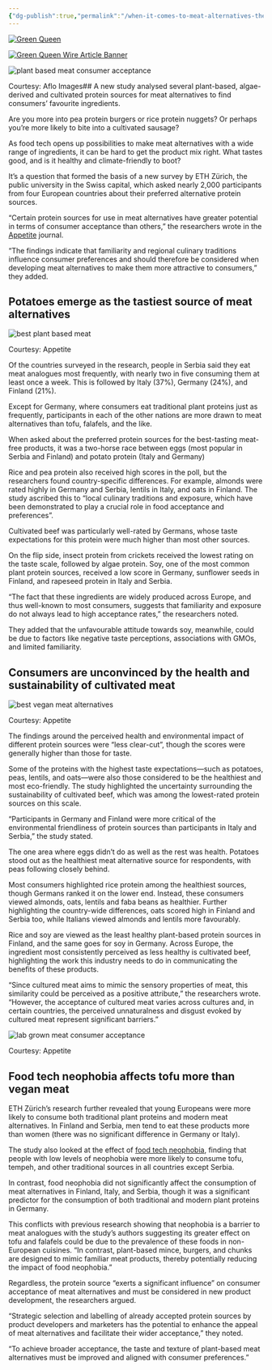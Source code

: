 ```yaml
---
{"dg-publish":true,"permalink":"/when-it-comes-to-meat-alternatives-these-are-the-proteins-consumers-like-best/","tags":["alternative_proteins","consumer_attitudes","cultivated_meat","plant_based_alternative_proteins"],"created":"2025-10-23T17:42:47.223+01:00","updated":"2025-10-23T17:42:47.223+01:00"}
---
```


[![Green Queen](https://www.greenqueen.com.hk/wp-content/uploads/2024/09/green-queen-logo-short-main.png)](https://www.greenqueen.com.hk/)

[![Green Queen Wire Article Banner](https://www.greenqueen.com.hk/wp-content/uploads/2025/08/Green-Queen-Wire-Banner-Ad.png)](https://www.greenqueen.com.hk/submit-a-press-release/)

![plant based meat consumer acceptance](https://www.greenqueen.com.hk/wp-content/uploads/2025/10/plant-based-meat-consumer-acceptance-cultivated-protein-1.png)

Courtesy: Aflo Images## A new study analysed several plant-based, algae-derived and cultivated protein sources for meat alternatives to find consumers’ favourite ingredients.

Are you more into pea protein burgers or rice protein nuggets? Or perhaps you’re more likely to bite into a cultivated sausage?

As food tech opens up possibilities to make meat alternatives with a wide range of ingredients, it can be hard to get the product mix right. What tastes good, and is it healthy and climate-friendly to boot?

It’s a question that formed the basis of a new survey by ETH Zürich, the public university in the Swiss capital, which asked nearly 2,000 participants from four European countries about their preferred alternative protein sources.

“Certain protein sources for use in meat alternatives have greater potential in terms of consumer acceptance than others,” the researchers wrote in the [Appetite](https://www.sciencedirect.com/science/article/pii/S019566632500399X) journal.

“The findings indicate that familiarity and regional culinary traditions influence consumer preferences and should therefore be considered when developing meat alternatives to make them more attractive to consumers,” they added.

## Potatoes emerge as the tastiest source of meat alternatives

![best plant based meat](https://www.greenqueen.com.hk/wp-content/uploads/2025/10/plant-based-meat-consumer-acceptance-cultivated-protein-2-1024x507.jpg)

Courtesy: Appetite

Of the countries surveyed in the research, people in Serbia said they eat meat analogues most frequently, with nearly two in five consuming them at least once a week. This is followed by Italy (37%), Germany (24%), and Finland (21%).

Except for Germany, where consumers eat traditional plant proteins just as frequently, participants in each of the other nations are more drawn to meat alternatives than tofu, falafels, and the like.

When asked about the preferred protein sources for the best-tasting meat-free products, it was a two-horse race between eggs (most popular in Serbia and Finland) and potato protein (Italy and Germany)

Rice and pea protein also received high scores in the poll, but the researchers found country-specific differences. For example, almonds were rated highly in Germany and Serbia, lentils in Italy, and oats in Finland. The study ascribed this to “local culinary traditions and exposure, which have been demonstrated to play a crucial role in food acceptance and preferences”.

Cultivated beef was particularly well-rated by Germans, whose taste expectations for this protein were much higher than most other sources.

On the flip side, insect protein from crickets received the lowest rating on the taste scale, followed by algae protein. Soy, one of the most common plant protein sources, received a low score in Germany, sunflower seeds in Finland, and rapeseed protein in Italy and Serbia.

“The fact that these ingredients are widely produced across Europe, and thus well-known to most consumers, suggests that familiarity and exposure do not always lead to high acceptance rates,” the researchers noted.

They added that the unfavourable attitude towards soy, meanwhile, could be due to factors like negative taste perceptions, associations with GMOs, and limited familiarity.

## Consumers are unconvinced by the health and sustainability of cultivated meat

![best vegan meat alternatives](https://www.greenqueen.com.hk/wp-content/uploads/2025/10/plant-based-meat-consumer-acceptance-cultivated-protein-4-1024x510.jpg)

Courtesy: Appetite

The findings around the perceived health and environmental impact of different protein sources were “less clear-cut”, though the scores were generally higher than those for taste.

Some of the proteins with the highest taste expectations—such as potatoes, peas, lentils, and oats—were also those considered to be the healthiest and most eco-friendly. The study highlighted the uncertainty surrounding the sustainability of cultivated beef, which was among the lowest-rated protein sources on this scale.

“Participants in Germany and Finland were more critical of the environmental friendliness of protein sources than participants in Italy and Serbia,” the study stated.

The one area where eggs didn’t do as well as the rest was health. Potatoes stood out as the healthiest meat alternative source for respondents, with peas following closely behind.

Most consumers highlighted rice protein among the healthiest sources, though Germans ranked it on the lower end. Instead, these consumers viewed almonds, oats, lentils and faba beans as healthier. Further highlighting the country-wide differences, oats scored high in Finland and Serbia too, while Italians viewed almonds and lentils more favourably.

Rice and soy are viewed as the least healthy plant-based protein sources in Finland, and the same goes for soy in Germany. Across Europe, the ingredient most consistently perceived as less healthy is cultivated beef, highlighting the work this industry needs to do in communicating the benefits of these products.

“Since cultured meat aims to mimic the sensory properties of meat, this similarity could be perceived as a positive attribute,” the researchers wrote. “However, the acceptance of cultured meat varies across cultures and, in certain countries, the perceived unnaturalness and disgust evoked by cultured meat represent significant barriers.”

![lab grown meat consumer acceptance](https://www.greenqueen.com.hk/wp-content/uploads/2025/10/plant-based-meat-consumer-acceptance-cultivated-protein-3-1024x507.jpg)

Courtesy: Appetite

## Food tech neophobia affects tofu more than vegan meat

ETH Zürich’s research further revealed that young Europeans were more likely to consume both traditional plant proteins and modern meat alternatives. In Finland and Serbia, men tend to eat these products more than women (there was no significant difference in Germany or Italy).

The study also looked at the effect of [food tech neophobia](https://www.greenqueen.com.hk/george-monbiot-interview-food-tech/), finding that people with low levels of neophobia were more likely to consume tofu, tempeh, and other traditional sources in all countries except Serbia.

In contrast, food neophobia did not significantly affect the consumption of meat alternatives in Finland, Italy, and Serbia, though it was a significant predictor for the consumption of both traditional and modern plant proteins in Germany.

This conflicts with previous research showing that neophobia is a barrier to meat analogues with the study’s authors suggesting its greater effect on tofu and falafels could be due to the prevalence of these foods in non-European cuisines. “In contrast, plant-based mince, burgers, and chunks are designed to mimic familiar meat products, thereby potentially reducing the impact of food neophobia.”

Regardless, the protein source “exerts a significant influence” on consumer acceptance of meat alternatives and must be considered in new product development, the researchers argued.

“Strategic selection and labelling of already accepted protein sources by product developers and marketers has the potential to enhance the appeal of meat alternatives and facilitate their wider acceptance,” they noted.

“To achieve broader acceptance, the taste and texture of plant-based meat alternatives must be improved and aligned with consumer preferences.”